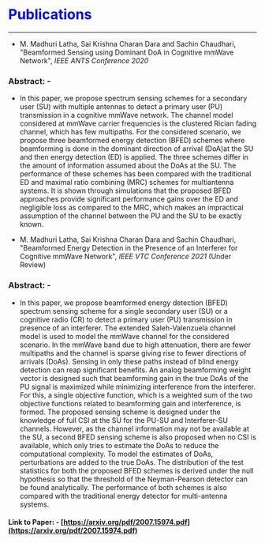 # <span style="color:Blue;">Publications</span>
---
- M. Madhuri Latha, Sai Krishna Charan Dara and Sachin Chaudhari, "Beamformed Sensing using Dominant DoA in Cognitive mmWave Network", *IEEE ANTS Conference 2020*

### Abstract: -
* In this paper, we propose spectrum sensing schemes for a secondary user (SU) with multiple antennas to detect a primary user (PU) transmission in a cognitive mmWave network. The channel model considered at mmWave carrier frequencies is the clustered Rician fading channel, which has few multipaths. For the considered scenario, we propose three beamformed energy detection (BFED) schemes where beamforming is done in the dominant direction of arrival (DoA)at the SU and then energy detection (ED) is applied. The three schemes differ in the amount of information assumed about the DoAs at the SU. The performance of these schemes has been compared with the traditional ED and maximal ratio combining (MRC) schemes for multiantenna systems. It is shown through simulations that the proposed BFED approaches provide significant performance gains over the ED and negligible loss as compared to the MRC, which makes an impractical assumption of the channel between the PU and the SU to be exactly known.


- M. Madhuri Latha, Sai Krishna Charan Dara and Sachin Chaudhari, "Beamformed Energy Detection in the Presence of an Interferer for Cognitive mmWave Network", *IEEE VTC Conference 2021* (Under Review)

### Abstract: -
* In this paper, we propose beamformed energy detection (BFED) spectrum sensing scheme for a single secondary user (SU) or a cognitive radio (CR) to detect a primary user (PU) transmission in presence of an interferer. The extended Saleh-Valenzuela channel model is used to model the mmWave channel for the considered scenario. In the mmWave band due to high attenuation, there are fewer multipaths and the channel is sparse giving rise to fewer directions of arrivals (DoAs). Sensing in only these paths instead of blind energy detection can reap significant benefits. An analog beamforming weight vector is designed such that beamforming gain in the true DoAs of the PU signal is maximized while minimizing interference from the interferer.  For this, a single objective function, which is a weighted sum of the two objective functions related to beamforming gain and interference, is formed. The proposed sensing scheme is designed under the knowledge of full CSI at the SU for the PU-SU and Interferer-SU channels. However, as the channel information may not be available at the SU, a second BFED sensing scheme is also proposed when no CSI is available, which only tries to estimate the DoAs to reduce the computational complexity. To model the estimates of DoAs, perturbations are added to the true DoAs. The distribution of the test statistics for both the proposed BFED schemes is derived under the null hypothesis so that the threshold of the Neyman-Pearson detector can be found analytically. The performance of both schemes is also compared with the traditional energy detector for multi-antenna systems.
#### Link to Paper: - [https://arxiv.org/pdf/2007.15974.pdf](https://arxiv.org/pdf/2007.15974.pdf)
